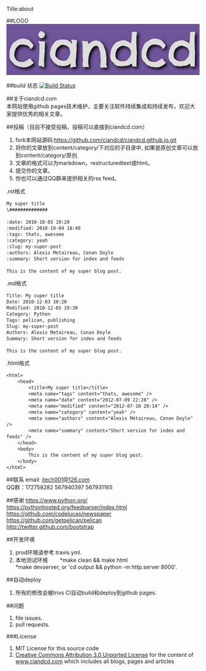 Title:about 

##LOGO
![logo](ciandcd.png)   

##build 状态
[![Build Status](https://travis-ci.org/ciandcd/ciandcd-web.svg?branch=master)](https://travis-ci.org/ciandcd/ciandcd-web/)  

##关于ciandcd.com  
本网站使用github pages技术维护，主要关注软件持续集成和持续发布，欢迎大家提供优秀的相关文章。  

##投稿（目前不接受投稿，投稿可以直接到ciandcd.com）
1. fork本网站源码:https://github.com/ciandcd/ciandcd.github.io.git
2. 将你的文章放到content/category/下对应的子目录中, 如果是原创文章可以放到content/category/原创.　　
3. 文章的格式可以为markdown，restructuredtext或html。  
4. 提交你的文章。  
5. 你也可以通过QQ群来提供相关的rss feed。  
 
.rst格式  
```
My super title
\##############

:date: 2010-10-03 10:20
:modified: 2010-10-04 18:40
:tags: thats, awesome
:category: yeah
:slug: my-super-post
:authors: Alexis Metaireau, Conan Doyle
:summary: Short version for index and feeds

This is the content of my super blog post.
```
.md格式  
```
Title: My super title
Date: 2010-12-03 10:20
Modified: 2010-12-05 19:30
Category: Python
Tags: pelican, publishing
Slug: my-super-post
Authors: Alexis Metaireau, Conan Doyle
Summary: Short version for index and feeds

This is the content of my super blog post.
```
.html格式  
```
<html>
    <head>
        <title>My super title</title>
        <meta name="tags" content="thats, awesome" />
        <meta name="date" content="2012-07-09 22:28" />
        <meta name="modified" content="2012-07-10 20:14" />
        <meta name="category" content="yeah" />
        <meta name="authors" content="Alexis Métaireau, Conan Doyle" />
        <meta name="summary" content="Short version for index and feeds" />
    </head>
    <body>
        This is the content of my super blog post.
    </body>
</html>
```

##联系
email: itech001@126.com  
QQ群：172758282  567940397  567931165  　　

##感谢
https://www.python.org/  
https://pythonhosted.org/feedparser/index.html  
https://github.com/codelucas/newspaper  
https://github.com/getpelican/pelican  
http://twitter.github.com/bootstrap  

##开发环境
1. prod环境请参考.travis.yml.  
2. 本地测试环境　　
*make clean && make html  
*make devserver, or 'cd output && python -m http.server 8000'.  

##自动deploy
1. 所有的修改会被trivs CI自动build和deploy到github pages.  

##问题
1. file issues.  
1. pull requests.  

###License
1. MIT License for this source code  
1. [Creative Commons Attribution 3.0 Unported License](http://creativecommons.org/licenses/by/3.0/) for the content of www.ciandcd.com which includes all blogs, pages and articles   
